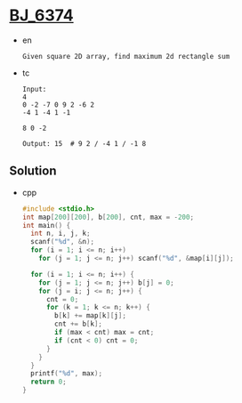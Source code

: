 # [BJ_6374](https://acmicpc.net/problem/6374)

* en

  ```en
  Given square 2D array, find maximum 2d rectangle sum
  ```

* tc

  ```tc
  Input:
  4
  0 -2 -7 0 9 2 -6 2
  -4 1 -4 1 -1

  8 0 -2

  Output: 15  # 9 2 / -4 1 / -1 8
  ```

## Solution

* cpp

  ```cpp
  #include <stdio.h>
  int map[200][200], b[200], cnt, max = -200;
  int main() {
    int n, i, j, k;
    scanf("%d", &n);
    for (i = 1; i <= n; i++)
      for (j = 1; j <= n; j++) scanf("%d", &map[i][j]);

    for (i = 1; i <= n; i++) {
      for (j = 1; j <= n; j++) b[j] = 0;
      for (j = i; j <= n; j++) {
        cnt = 0;
        for (k = 1; k <= n; k++) {
          b[k] += map[k][j];
          cnt += b[k];
          if (max < cnt) max = cnt;
          if (cnt < 0) cnt = 0;
        }
      }
    }
    printf("%d", max);
    return 0;
  }
  ```
